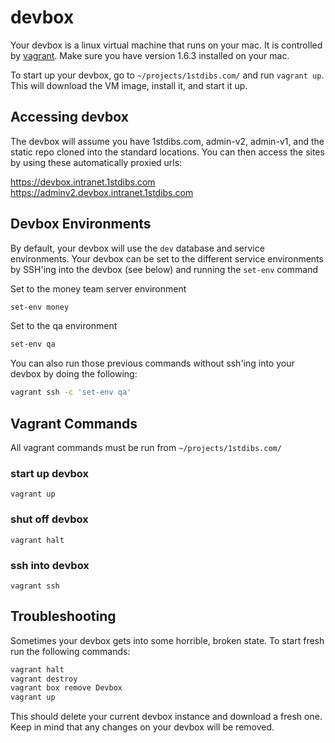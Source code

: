 # devbox

Your devbox is a linux virtual machine that runs on your mac. It is controlled by [vagrant](https://www.vagrantup.com/). Make sure you have version 1.6.3 installed on your mac.

To start up your devbox, go to `~/projects/1stdibs.com/` and run `vagrant up`. This will download the VM image, install it, and start it up.

## Accessing devbox
The devbox will assume you have 1stdibs.com, admin-v2, admin-v1, and the static repo cloned into the standard locations. You can then access the sites by using these automatically proxied urls:

https://devbox.intranet.1stdibs.com
https://adminv2.devbox.intranet.1stdibs.com

## Devbox Environments
By default, your devbox will use the `dev` database and service environments. Your devbox can be set to the different service environments by SSH'ing into the devbox (see below) and running the `set-env` command

Set to the money team server environment
```sh
set-env money
```

Set to the qa environment
```sh
set-env qa
```

You can also run those previous commands without ssh'ing into your devbox by doing the following:
```sh
vagrant ssh -c 'set-env qa'
```

## Vagrant Commands
All vagrant commands must be run from `~/projects/1stdibs.com/`

### start up devbox
`vagrant up`

### shut off devbox
`vagrant halt`

### ssh into devbox
`vagrant ssh`

## Troubleshooting
Sometimes your devbox gets into some horrible, broken state. To start fresh run the following commands:
```sh
vagrant halt
vagrant destroy
vagrant box remove Devbox
vagrant up
```

This should delete your current devbox instance and download a fresh one. Keep in mind that any changes on your devbox will be removed.
